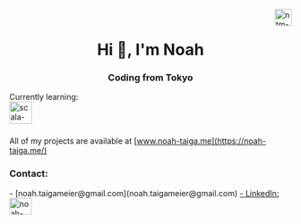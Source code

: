 <a href="https://www.codewars.com/users/Octosub" target="blank"><img align="right" src="https://www.codewars.com/users/Octosub/badges/large" alt="ntm-codewars-badge" height="30" width="auto"/></a>
<br>
<h1 align="center">Hi 👋, I'm Noah</h1>
<h3 align="center">Coding from Tokyo</h3>

<p>
Currently learning:  
<br>
<img align="left" src="https://upload.wikimedia.org/wikipedia/commons/3/39/Scala-full-color.svg" alt="scala-logo" height="40" width="auto"/>
</p>
<br>
<br>

All of my projects are available at [www.noah-taiga.me](https://noah-taiga.me/)


<h3 align="left">Contact:</h3>
- [noah.taigameier@gmail.com](noah.taigameier@gmail.com)
<a href="https://linkedin.com/in/noah-endo-meier" target="blank">- LinkedIn: <img align="center" src="https://raw.githubusercontent.com/rahuldkjain/github-profile-readme-generator/master/src/images/icons/Social/linked-in-alt.svg" alt="noah-endo-meier" height="30" width="40" /></a>


